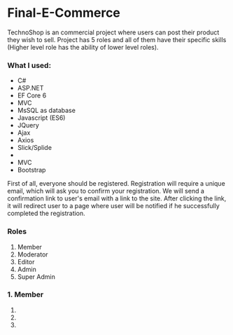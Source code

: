 # Final-E-Commerce

TechnoShop is an commercial project where users can post their product they wish to sell. Project has 5 roles and all of them have their specific skills (Higher level role has the ability of lower level roles).

<h3> What I used: </h3>
<ul>
  <li>C#</li>
	<li>ASP.NET</li>
	<li>EF Core 6</li>
	<li>MVC</li>
  <li>MsSQL as database</li>
  <li>Javascript (ES6)</li>
  <li>JQuery</li>
  <li>Ajax</li>
  <li>Axios</li>
  <li>Slick/Splide</li>
  <li></li>
  <li>MVC</li>
  <li>Bootstrap</li>
</ul>


First of all, everyone should be registered. Registration will require a unique email, which will ask you to confirm your registration. We will send a confirmation link to user's email with a link to the site. After clicking the link, it will redirect user to a page where user will be notified if he successfully completed the registration.


<h3> Roles </h3>
<ol>
	<li>Member</li>
	<li>Moderator</li>
	<li>Editor</li>
  <li>Admin</li>
  <li>Super Admin</li>
</ol>

<h3> 1. Member </h3>
<ol>
	<li></li>
	<li></li>
	<li></li>
</ol>
